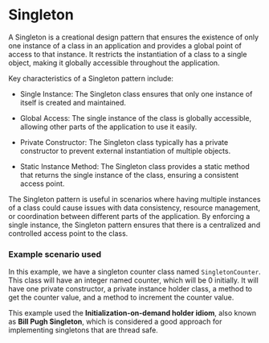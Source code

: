# Singleton
A Singleton is a creational design pattern that ensures the existence of only one instance of a class in an application and provides a global point of access to that instance. It restricts the instantiation of a class to a single object, making it globally accessible throughout the application.

Key characteristics of a Singleton pattern include:

* Single Instance: The Singleton class ensures that only one instance of itself is created and maintained.

* Global Access: The single instance of the class is globally accessible, allowing other parts of the application to use it easily.

* Private Constructor: The Singleton class typically has a private constructor to prevent external instantiation of multiple objects.

* Static Instance Method: The Singleton class provides a static method that returns the single instance of the class, ensuring a consistent access point.

The Singleton pattern is useful in scenarios where having multiple instances of a class could cause issues with data consistency, resource management, or coordination between different parts of the application. By enforcing a single instance, the Singleton pattern ensures that there is a centralized and controlled access point to the class.

### Example scenario used
In this example, we have a singleton counter class named `SingletonCounter`. This class will have an integer named counter, which will be 0 initially.
It will have one private constructor, a private instance holder class, a method to get the counter value, and a method to increment the counter value.  

This example used the **Initialization-on-demand holder idiom**, also known as **Bill Pugh Singleton**, which is considered a good approach for implementing singletons that are thread safe.